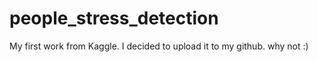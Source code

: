 # people_stress_detection
My first work from Kaggle. I decided to upload it to my github. why not :)
